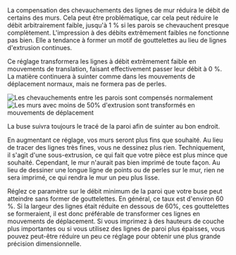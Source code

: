 La compensation des chevauchements des lignes de mur réduira le débit de certains des murs. Cela peut être problématique, car cela peut réduire le débit arbitrairement faible, jusqu'à 1 % si les parois se chevauchent presque complètement. L'impression à des débits extrêmement faibles ne fonctionne pas bien. Elle a tendance à former un motif de gouttelettes au lieu de lignes d'extrusion continues.

Ce réglage transformera les lignes à débit extrêmement faible en mouvements de translation, faisant effectivement passer leur débit à 0 %. La matière continuera à suinter comme dans les mouvements de déplacement normaux, mais ne formera pas de perles.

![Les chevauchements entre les parois sont compensés normalement](../../../articles/images/wall_min_flow_0.png)
![Les murs avec moins de 50% d'extrusion sont transformés en mouvements de déplacement](../../../articles/images/wall_min_flow_50.png)

La buse suivra toujours le tracé de la paroi afin de suinter au bon endroit.

En augmentant ce réglage, vos murs seront plus fins que souhaité. Au lieu de tracer des lignes très fines, vous ne dessinez plus rien. Techniquement, il s'agit d'une sous-extrusion, ce qui fait que votre pièce est plus mince que souhaité. Cependant, le mur n'aurait pas bien imprimé de toute façon. Au lieu de dessiner une longue ligne de points ou de perles sur le mur, rien ne sera imprimé, ce qui rendra le mur un peu plus lisse.

Réglez ce paramètre sur le débit minimum de la paroi que votre buse peut atteindre sans former de gouttelettes. En général, ce taux est d'environ 60 %. Si la largeur des lignes était réduite en dessous de 60%, ces gouttelettes se formeraient, il est donc préférable de transformer ces lignes en mouvements de déplacement. Si vous imprimez à des hauteurs de couche plus importantes ou si vous utilisez des lignes de paroi plus épaisses, vous pouvez peut-être réduire un peu ce réglage pour obtenir une plus grande précision dimensionnelle.
